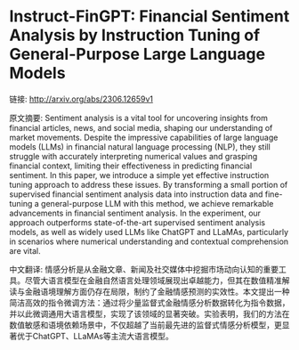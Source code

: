 # Instruct-FinGPT: Financial Sentiment Analysis by Instruction Tuning of General-Purpose Large Language Models

链接: http://arxiv.org/abs/2306.12659v1

原文摘要:
Sentiment analysis is a vital tool for uncovering insights from financial
articles, news, and social media, shaping our understanding of market
movements. Despite the impressive capabilities of large language models (LLMs)
in financial natural language processing (NLP), they still struggle with
accurately interpreting numerical values and grasping financial context,
limiting their effectiveness in predicting financial sentiment. In this paper,
we introduce a simple yet effective instruction tuning approach to address
these issues. By transforming a small portion of supervised financial sentiment
analysis data into instruction data and fine-tuning a general-purpose LLM with
this method, we achieve remarkable advancements in financial sentiment
analysis. In the experiment, our approach outperforms state-of-the-art
supervised sentiment analysis models, as well as widely used LLMs like ChatGPT
and LLaMAs, particularly in scenarios where numerical understanding and
contextual comprehension are vital.

中文翻译:
情感分析是从金融文章、新闻及社交媒体中挖掘市场动向认知的重要工具。尽管大语言模型在金融自然语言处理领域展现出卓越能力，但其在数值精准解读与金融语境理解方面仍存在局限，制约了金融情感预测的实效性。本文提出一种简洁高效的指令微调方法：通过将少量监督式金融情感分析数据转化为指令数据，并以此微调通用大语言模型，实现了该领域的显著突破。实验表明，我们的方法在数值敏感和语境依赖场景中，不仅超越了当前最先进的监督式情感分析模型，更显著优于ChatGPT、LLaMAs等主流大语言模型。
